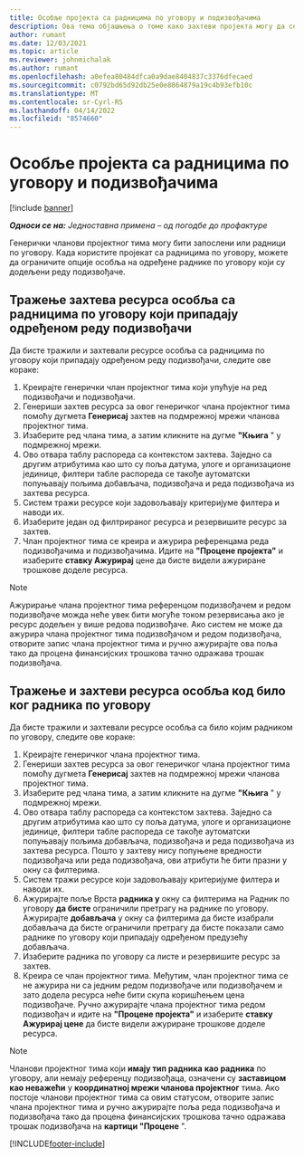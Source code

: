 ```yaml
---
title: Особље пројекта са радницима по уговору и подизвођачима
description: Ова тема објашњења о томе како захтеви пројекта могу да се користе помоћу радника по уговору или капацитета подизвођачима у корпорацији Мицрософт Dynamics 365 Project Operations.
author: rumant
ms.date: 12/03/2021
ms.topic: article
ms.reviewer: johnmichalak
ms.author: rumant
ms.openlocfilehash: a0efea80484dfca0a9dae8404837c3376dfecaed
ms.sourcegitcommit: c0792bd65d92db25e0e8864879a19c4b93efb10c
ms.translationtype: MT
ms.contentlocale: sr-Cyrl-RS
ms.lasthandoff: 04/14/2022
ms.locfileid: "8574660"
---
```

# <a name="staffing-a-project-with-contract-workers-and-subcontracted-capacity"></a>Особље пројекта са радницима по уговору и подизвођачима

[!include [banner](../../includes/dataverse-preview.md)]

_**Односи се на:** Једноставна примена – од погодбе до профактуре_

Генерички чланови пројектног тима могу бити запослени или радници по уговору. Када користите пројекат са радницима по уговору, можете да ограничите опције особља на одређене раднике по уговору који су додељени реду подизвођаче. 

## <a name="search-for-staff-resource-requirements-with-contract-workers-that-belong-to-a-specific-subcontract-line"></a>Тражење захтева ресурса особља са радницима по уговору који припадају одређеном реду подизвођачи

Да бисте тражили и захтевали ресурсе особља са радницима по уговору који припадају одређеном реду подизвођачи, следите ове кораке:

1. Креирајте генерички члан пројектног тима који упућује на ред подизвођачи и подизвођачи.
2. Генериши захтев ресурса за овог генеричког члана пројектног тима помоћу дугмета **Генерисај** захтев на подмрежној мрежи чланова пројектног тима.
3. Изаберите ред члана тима, а затим кликните на дугме **"Књига** " у подмрежној мрежи. 
4. Ово отвара таблу распореда са контекстом захтева. Заједно са другим атрибутима као што су поља датума, улоге и организационе јединице, филтери табле распореда се такође аутоматски попуњавају пољима добављача, подизвођача и реда подизвођача из захтева ресурса.
5. Систем тражи ресурсе који задовољавају критеријуме филтера и наводи их. 
6. Изаберите један од филтрираног ресурса и резервишите ресурс за захтев. 
7. Члан пројектног тима се креира и ажурира референцама реда подизвођачима и подизвођачима. Идите на **"Процене пројекта"** и изаберите **ставку Ажурирај** цене да бисте видели ажуриране трошкове доделе ресурса. 

> [!NOTE]
> Ажурирање члана пројектног тима референцом подизвођачем и редом подизвођаче можда неће увек бити могуће током резервисања ако је ресурс додељен у више редова подизвођаче. Ако систем не може да ажурира члана пројектног тима подизвођачом и редом подизвођача, отворите запис члана пројектног тима и ручно ажурирајте ова поља тако да процена финансијских трошкова тачно одражава трошак подизвођача.

## <a name="search-for-and-staff-resource-requirements-with-any-contract-worker"></a>Тражење и захтеви ресурса особља код било ког радника по уговору

Да бисте тражили и захтевали ресурсе особља са било којим радником по уговору, следите ове кораке:

1. Креирајте генеричког члана пројектног тима.
2. Генериши захтев ресурса за овог генеричког члана пројектног тима помоћу дугмета **Генерисај** захтев на подмрежној мрежи чланова пројектног тима.
3. Изаберите ред члана тима, а затим кликните на дугме **"Књига** " у подмрежној мрежи. 
4. Ово отвара таблу распореда са контекстом захтева. Заједно са другим атрибутима као што су поља датума, улоге и организационе јединице, филтери табле распореда се такође аутоматски попуњавају пољима добављача, подизвођача и реда подизвођача из захтева ресурса. Пошто у захтеву нису попуњене вредности подизвођача или реда подизвођача, ови атрибути ће бити празни у окну са филтерима.
5. Систем тражи ресурсе који задовољавају критеријуме филтера и наводи их.
6. Ажурирајте поље Врста **радника у** окну са филтерима на Радник по уговору **да бисте** ограничили претрагу на раднике по уговору. Ажурирајте **добављача** у окну са филтерима да бисте изабрали добављача да бисте ограничили претрагу да бисте показали само раднике по уговору који припадају одређеном предузећу добављача.
7. Изаберите радника по уговору са листе и резервишите ресурс за захтев.
8. Креира се члан пројектног тима. Међутим, члан пројектног тима се не ажурира ни са једним редом подизвођаче или подизвођачем и зато додела ресурса неће бити скупа коришћењем цена подизвођаче. Ручно ажурирајте члана пројектног тима редом подизвођач и идите на **"Процене пројекта"** и изаберите **ставку Ажурирај цене** да бисте видели ажуриране трошкове доделе ресурса.

> [!NOTE]
> Чланови пројектног тима који **имају тип радника** **као радника** по уговору, али немају референцу подизвођаца, означени су **заставицом као неважећи** у **координатној мрежи чланова пројектног** тима. Ако постоје чланови пројектног тима са овим статусом, отворите запис члана пројектног тима и ручно ажурирајте поља реда подизвођача и подизвођача тако да процена финансијских трошкова тачно одражава трошак подизвођача на **картици "Процене** ". 


[!INCLUDE[footer-include](../../includes/footer-banner.md)]
